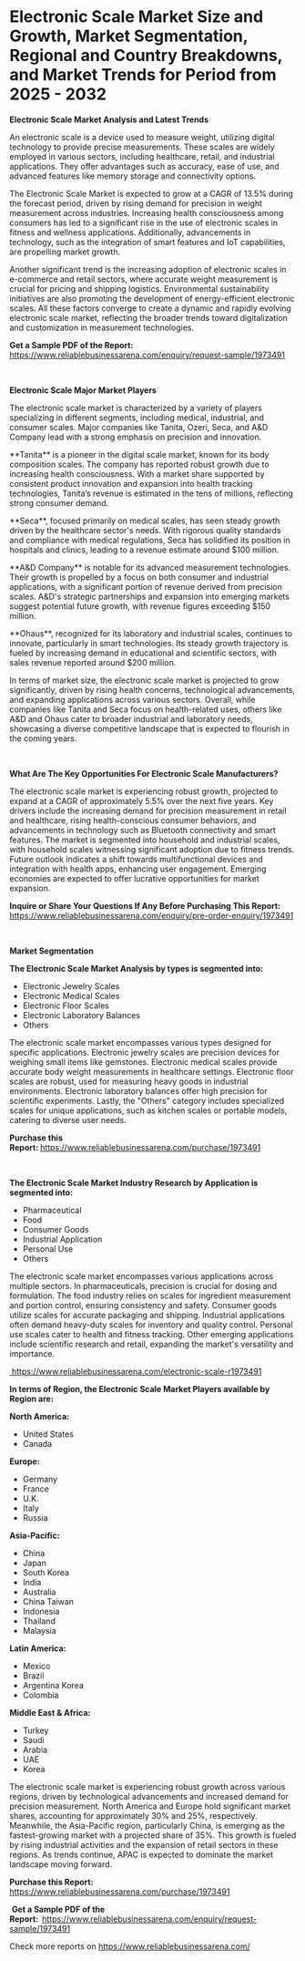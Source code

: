 <p><h1>Electronic Scale Market Size and Growth, Market Segmentation, Regional and Country Breakdowns, and Market Trends for Period from 2025 -  2032</h1></p><p><strong>Electronic Scale Market Analysis and Latest Trends</strong></p>
<p><p>An electronic scale is a device used to measure weight, utilizing digital technology to provide precise measurements. These scales are widely employed in various sectors, including healthcare, retail, and industrial applications. They offer advantages such as accuracy, ease of use, and advanced features like memory storage and connectivity options.</p><p>The Electronic Scale Market is expected to grow at a CAGR of 13.5% during the forecast period, driven by rising demand for precision in weight measurement across industries. Increasing health consciousness among consumers has led to a significant rise in the use of electronic scales in fitness and wellness applications. Additionally, advancements in technology, such as the integration of smart features and IoT capabilities, are propelling market growth.</p><p>Another significant trend is the increasing adoption of electronic scales in e-commerce and retail sectors, where accurate weight measurement is crucial for pricing and shipping logistics. Environmental sustainability initiatives are also promoting the development of energy-efficient electronic scales. All these factors converge to create a dynamic and rapidly evolving electronic scale market, reflecting the broader trends toward digitalization and customization in measurement technologies.</p></p>
<p><strong>Get a Sample PDF of the Report:&nbsp;</strong> <a href="https://www.reliablebusinessarena.com/enquiry/request-sample/1973491?utm_campaign=2630&utm_medium=2&utm_source=Github&utm_content=ia&utm_term=06042025&utm_id=electronic-scale">https://www.reliablebusinessarena.com/enquiry/request-sample/1973491</a></p>
<p>&nbsp;</p>
<p><strong>Electronic Scale Major Market Players</strong></p>
<p><p>The electronic scale market is characterized by a variety of players specializing in different segments, including medical, industrial, and consumer scales. Major companies like Tanita, Ozeri, Seca, and A&D Company lead with a strong emphasis on precision and innovation.</p><p>**Tanita** is a pioneer in the digital scale market, known for its body composition scales. The company has reported robust growth due to increasing health consciousness. With a market share supported by consistent product innovation and expansion into health tracking technologies, Tanita’s revenue is estimated in the tens of millions, reflecting strong consumer demand.</p><p>**Seca**, focused primarily on medical scales, has seen steady growth driven by the healthcare sector's needs. With rigorous quality standards and compliance with medical regulations, Seca has solidified its position in hospitals and clinics, leading to a revenue estimate around $100 million.</p><p>**A&D Company** is notable for its advanced measurement technologies. Their growth is propelled by a focus on both consumer and industrial applications, with a significant portion of revenue derived from precision scales. A&D's strategic partnerships and expansion into emerging markets suggest potential future growth, with revenue figures exceeding $150 million.</p><p>**Ohaus**, recognized for its laboratory and industrial scales, continues to innovate, particularly in smart technologies. Its steady growth trajectory is fueled by increasing demand in educational and scientific sectors, with sales revenue reported around $200 million.</p><p>In terms of market size, the electronic scale market is projected to grow significantly, driven by rising health concerns, technological advancements, and expanding applications across various sectors. Overall, while companies like Tanita and Seca focus on health-related uses, others like A&D and Ohaus cater to broader industrial and laboratory needs, showcasing a diverse competitive landscape that is expected to flourish in the coming years.</p></p>
<p>&nbsp;</p>
<p><strong>What Are The Key Opportunities For Electronic Scale Manufacturers?</strong></p>
<p><p>The electronic scale market is experiencing robust growth, projected to expand at a CAGR of approximately 5.5% over the next five years. Key drivers include the increasing demand for precision measurement in retail and healthcare, rising health-conscious consumer behaviors, and advancements in technology such as Bluetooth connectivity and smart features. The market is segmented into household and industrial scales, with household scales witnessing significant adoption due to fitness trends. Future outlook indicates a shift towards multifunctional devices and integration with health apps, enhancing user engagement. Emerging economies are expected to offer lucrative opportunities for market expansion.</p></p>
<p><strong>Inquire or Share Your Questions If Any Before Purchasing This Report:</strong> <a href="https://www.reliablebusinessarena.com/enquiry/pre-order-enquiry/1973491?utm_campaign=2630&utm_medium=2&utm_source=Github&utm_content=ia&utm_term=06042025&utm_id=electronic-scale">https://www.reliablebusinessarena.com/enquiry/pre-order-enquiry/1973491</a></p>
<p>&nbsp;</p>
<p><strong>Market Segmentation</strong></p>
<p><strong>The Electronic Scale Market Analysis by types is segmented into:</strong></p>
<p><ul><li>Electronic Jewelry Scales</li><li>Electronic Medical Scales</li><li>Electronic Floor Scales</li><li>Electronic Laboratory Balances</li><li>Others</li></ul></p>
<p><p>The electronic scale market encompasses various types designed for specific applications. Electronic jewelry scales are precision devices for weighing small items like gemstones. Electronic medical scales provide accurate body weight measurements in healthcare settings. Electronic floor scales are robust, used for measuring heavy goods in industrial environments. Electronic laboratory balances offer high precision for scientific experiments. Lastly, the "Others" category includes specialized scales for unique applications, such as kitchen scales or portable models, catering to diverse user needs.</p></p>
<p><strong>Purchase this Report:&nbsp;</strong><a href="https://www.reliablebusinessarena.com/purchase/1973491?utm_campaign=2630&utm_medium=2&utm_source=Github&utm_content=ia&utm_term=06042025&utm_id=electronic-scale">https://www.reliablebusinessarena.com/purchase/1973491</a></p>
<p>&nbsp;</p>
<p><strong>The Electronic Scale Market Industry Research by Application is segmented into:</strong></p>
<p><ul><li>Pharmaceutical</li><li>Food</li><li>Consumer Goods</li><li>Industrial Application</li><li>Personal Use</li><li>Others</li></ul></p>
<p><p>The electronic scale market encompasses various applications across multiple sectors. In pharmaceuticals, precision is crucial for dosing and formulation. The food industry relies on scales for ingredient measurement and portion control, ensuring consistency and safety. Consumer goods utilize scales for accurate packaging and shipping. Industrial applications often demand heavy-duty scales for inventory and quality control. Personal use scales cater to health and fitness tracking. Other emerging applications include scientific research and retail, expanding the market's versatility and importance.</p></p>
<p><a href="https://www.reliablebusinessarena.com/electronic-scale-r1973491?utm_campaign=2630&utm_medium=2&utm_source=Github&utm_content=ia&utm_term=06042025&utm_id=electronic-scale">&nbsp;https://www.reliablebusinessarena.com/electronic-scale-r1973491</a></p>
<p><strong>In terms of Region, the Electronic Scale Market Players available by Region are:</strong></p>
<p>
    <p> <strong> North America: </strong>
        <ul>
            <li>United States</li>
            <li>Canada</li>
        </ul>
        </p> 
    <p> <strong> Europe: </strong>
        <ul>
            <li>Germany</li>
            <li>France</li>
            <li>U.K.</li>
            <li>Italy</li>
            <li>Russia</li>
        </ul>
        </p> 
    <p> <strong> Asia-Pacific: </strong>
        <ul>
            <li>China</li>
            <li>Japan</li>
            <li>South Korea</li>
            <li>India</li>
            <li>Australia</li>
            <li>China Taiwan</li>
            <li>Indonesia</li>
            <li>Thailand</li>
            <li>Malaysia</li>
        </ul>
        </p> 
    <p> <strong> Latin America: </strong>
        <ul>
            <li>Mexico</li>
            <li>Brazil</li>
            <li>Argentina Korea</li>
            <li>Colombia</li>
        </ul>
        </p> 
    <p> <strong> Middle East & Africa: </strong>
        <ul>
            <li>Turkey</li>
            <li>Saudi</li>
            <li>Arabia</li>
            <li>UAE</li>
            <li>Korea</li>
        </ul>
    </p>
    </p>
<p><p>The electronic scale market is experiencing robust growth across various regions, driven by technological advancements and increased demand for precision measurement. North America and Europe hold significant market shares, accounting for approximately 30% and 25%, respectively. Meanwhile, the Asia-Pacific region, particularly China, is emerging as the fastest-growing market with a projected share of 35%. This growth is fueled by rising industrial activities and the expansion of retail sectors in these regions. As trends continue, APAC is expected to dominate the market landscape moving forward.</p></p>
<p><strong>Purchase this Report: </strong><a href="https://www.reliablebusinessarena.com/purchase/1973491?utm_campaign=2630&utm_medium=2&utm_source=Github&utm_content=ia&utm_term=06042025&utm_id=electronic-scale">https://www.reliablebusinessarena.com/purchase/1973491</a></p>
<p>&nbsp;<strong>Get a Sample PDF of the Report:&nbsp;&nbsp;</strong><a href="https://www.reliablebusinessarena.com/enquiry/request-sample/1973491?utm_campaign=2630&utm_medium=2&utm_source=Github&utm_content=ia&utm_term=06042025&utm_id=electronic-scale">https://www.reliablebusinessarena.com/enquiry/request-sample/1973491</a></p>
<p><strong></strong></p>
<p>Check more reports on <a href="https://www.reliablebusinessarena.com/?utm_campaign=2630&utm_medium=2&utm_source=Github&utm_content=ia&utm_term=06042025&utm_id=electronic-scale">https://www.reliablebusinessarena.com/</a></p>